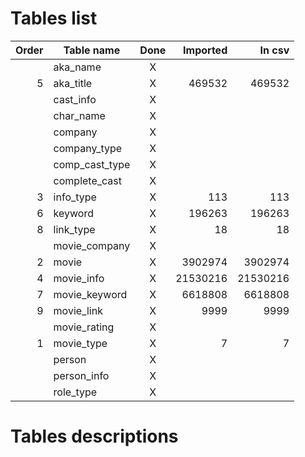# Tables list

| Order | Table name     | Done | Imported | In csv   |
| -----:| -------------- |:----:| --------:| --------:|
|       | aka_name       | X    |          |          |
|     5 | aka_title      | X    |   469532 |   469532 |
|       | cast_info      | X    |          |          |
|       | char_name      | X    |          |          |
|       | company        | X    |          |          |
|       | company_type   | X    |          |          |
|       | comp_cast_type | X    |          |          |
|       | complete_cast  | X    |          |          |
|     3 | info_type      | X    |      113 |      113 |
|     6 | keyword        | X    |   196263 |   196263 |
|     8 | link_type      | X    |       18 |       18 |
|       | movie_company  | X    |          |          |
|     2 | movie          | X    |  3902974 |  3902974 |
|     4 | movie_info     | X    | 21530216 | 21530216 |
|     7 | movie_keyword  | X    |  6618808 |  6618808 |
|     9 | movie_link     | X    |     9999 |     9999 |
|       | movie_rating   | X    |          |          |
|     1 | movie_type     | X    |        7 |        7 |
|       | person         | X    |          |          |
|       | person_info    | X    |          |          |
|       | role_type      | X    |          |          |

# Tables descriptions
